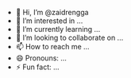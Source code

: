 - 👋 Hi, I’m @zaidrengga
- 👀 I’m interested in ...
- 🌱 I’m currently learning ...
- 💞️ I’m looking to collaborate on ...
- 📫 How to reach me ...
- 😄 Pronouns: ...
- ⚡ Fun fact: ...

<!---
zaidrengga/zaidrengga is a ✨ special ✨ repository because its `README.md` (this file) appears on your GitHub profile.
You can click the Preview link to take a look at your changes.
--->
